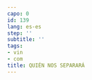 ```yaml
---
capo: 0
id: 139
lang: es-es
step: ''
subtitle: ''
tags:
- vin
- com
title: QUIÉN NOS SEPARARÁ
---
```

